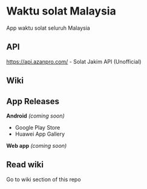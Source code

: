 # Waktu solat Malaysia

App waktu solat seluruh Malaysia

## API
https://api.azanpro.com/ - Solat Jakim API (Unofficial)

## Wiki

## App Releases

**Android** *(coming soon)*
- Google Play Store
- Huawei App Gallery


**Web app** *(coming soon)*

## Read wiki
Go to wiki section of this repo
